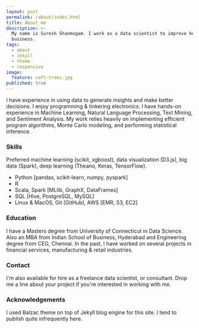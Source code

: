```yaml
---
layout: post
permalink: /about/index.html
title: About me
description: >-
  My name is Suresh Shanmugam. I work as a data scientist to improve healthcare
  business.
tags:
  - about
  - Jekyll
  - theme
  - responsive
image:
  feature: soft-trees.jpg
published: true
---
```


I have experience in using data to generate insights and make better decisions. I enjoy programming & tinkering  electronics. I have hands-on experience in Machine Learning, Natural Language Processing, Text Mining, and Sentiment Analysis. My work relies heavily on implementing efficient program algorithms, Monte Carlo modeling, and performing statistical inference. 

### Skills
Preferred machine learning (scikit, xgboost), data visualization (D3.js), big data (Spark), deep learning (Theano, Keras, TensorFlow).
* Python [pandas, scikit-learn, numpy, pyspark]
* R
* Scala, Spark [MLlib, GraphX, DataFrames]
* SQL [Hive, PostgreSQL, MySQL]
* Linux & MacOS, Git [GitHub], AWS [EMR, S3, EC2]

### Education
I have a Masters degree from University of Connecticut in Data Science. Also an MBA from Indian School of Business, Hyderabad and Engineering degree from CEG, Chennai. In the past, I have worked on several projects in financial services, manufacturing & retail industries. 

### Contact
I'm also available for hire as a freelance data scientist, or consultant. Drop me a line about your project if you're interested in working with me.

### Acknowledgements
I used Balzac theme on top of Jekyll blog engine for this site. I tend to publish quite infrequently here.

